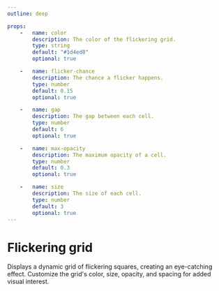 ```yaml
---
outline: deep

props:
    -   name: color
        description: The color of the flickering grid.
        type: string
        default: "#1d4ed8"
        optional: true

    -   name: flicker-chance
        description: The chance a flicker happens.
        type: number
        default: 0.15
        optional: true

    -   name: gap
        description: The gap between each cell.
        type: number
        default: 6
        optional: true

    -   name: max-opacity
        description: The maximum opacity of a cell.
        type: number
        default: 0.3
        optional: true

    -   name: size
        description: The size of each cell.
        type: number
        default: 3
        optional: true
---
```


<script
    lang="ts"
    setup>
    import { FluxFlickeringGrid } from '@basmilius/flux';
</script>

# Flickering grid

Displays a dynamic grid of flickering squares, creating an eye-catching effect. Customize the grid's color, size, opacity, and spacing for added visual interest.

<div style="height: 258px; contain: paint;">
    <FluxFlickeringGrid/>
</div>

<FrontmatterDocs/>
